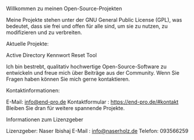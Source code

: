 Willkommen zu meinen Open-Source-Projekten

Meine Projekte stehen unter der GNU General Public License (GPL), was bedeutet, dass sie frei und offen für alle sind, um sie zu nutzen, zu modifizieren und zu verbreiten.

Aktuelle Projekte:

Active Directory Kennwort Reset Tool

Ich bin bestrebt, qualitativ hochwertige Open-Source-Software zu entwickeln und freue mich über Beiträge aus der Community. Wenn Sie Fragen haben können Sie mich gerne kontaktieren.

Kontaktinformationen:

E-Mail: info@end-pro.de 
Kontaktformular : https://end-pro.de/#kontakt
Bleiben Sie dran für weitere spannende Projekte.

Informationen zum Lizenzgeber

Lizenzgeber: Naser Ibishaj
E-Mail : info@naserholz.de
Telefon: 093566259
